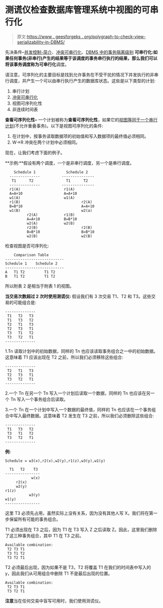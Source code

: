 # 测谎仪检查数据库管理系统中视图的可串行化

> 原文:[https://www . geesforgeks . org/polygraph-to-check-view-serializability-in-DBMS/](https://www.geeksforgeeks.org/polygraph-to-check-view-serializabilty-in-dbms/)

先决条件–[并发控制-简介](https://www.geeksforgeeks.org/concurrency-control-introduction/)、[冲突可串行化](https://www.geeksforgeeks.org/conflict-serializability/)、[DBMS 中的事务隔离级别](https://www.geeksforgeeks.org/transaction-isolation-levels-dbms/)
**可串行化:**如果任何事务(非串行)产生的结果等于该调度的事务串行执行的结果，那么我们可以将该事务调度称为**可串行化**调度。

请注意，可序列化的主要目标是找到允许事务在不受干扰的情况下并发执行的非串行调度，并产生一个可以由串行执行产生的数据库状态。这些是以下类型的计划:

1.  串行计划
2.  [冲突可串行化](https://www.geeksforgeeks.org/precedence-graph-testing-conflict-serializability/)
3.  视图可序列化性
4.  非连续时间表

**查看可序列化性–**
一个计划被称为**查看可序列化性**，如果它的[视图等同于一个串行计划](https://www.geeksforgeeks.org/dbms-how-to-test-two-schedule-are-view-equal-or-not-2/)(不允许重叠事务)。以下是视图可序列化的条件:

1.  在计划中，按事务读取数据项的初始值和写入数据项的最终值必须相同。
2.  W->R 冲突在两个计划中必须相同。

现在，让我们考虑下面的例子。

**示例:**假设有两个调度，一个是非串行调度，另一个是串行调度。

```
    Schedule 1              Schedule 2      
  --------------          ---------------
   T1      T2               T1      T2
  --------------          ---------------
  r1(A)                    r1(A)
  A=A+10                   A=A+10
  w1(A)                    w1(A)
  r1(B)                            r2(A)
  B=B*10                           A=A+10
  w1(B)                            w2(a)
          r2(A)            r1(B)                            
          A=A+10           B=B*10      
          w2(A)            w2(B)      
          r2(B)                    r2(B)
          B=B*10                   B=B*10
          w2(B)                    w2(B)  
```

检查视图是否可序列化:

```
    Comparison Table
---------------------------
Schedule 1    Schedule 2
---------------------------
A   T1 T2         T1 T2
B   T1 T2         T1 T2 
```

所以附表 2 是相当于附表 1 的视图。

**当交易次数超过 2 次时使用测谎仪:**
假设我们有 3 次交易 T1、T2 和 T3。这些交易的可能组合是:

```
--------------
 T1   T2   T3
 T1   T3   T2
 T2   T1   T3
 T2   T3   T1
 T3   T1   T2
 T3   T2   T1
-------------- 
```

1.Tn 读取计划中的初始数据，同样的 Tn 也应该读取事务组合之一中的初始数据。这意味着 T1 应该出现在 T2 之前，所以我们必须移除这些组合:

```
--------------
 T2   T1   T3
 T2   T3   T1
 T3   T2   T1
-------------- 
```

2.一个 Tn 在另一个 Tn 写入一个计划后读取一个数据，同样的 Tn 也应该在另一个 Tn 写入一个事务组合后读取。

3.一个 Tn 在一个计划中写入一个数据的最终值，同样的 Tn 也应该在一个事务组合中写入最终数据。这意味着 T2 发生在 T3 之前，所以我们必须删除这些组合:

```
--------------
 T1   T3   T2
 T3   T1   T2
 T3   T2   T1
-------------- 
```

**例:**

```
Schedule = w3(x),r2(x),w2(y),r1(z),w3(y),w1(y) 
```

```
  T1   T2    T3
----------------
            w(x)
     r2(x)
     w2(y)
r1(z)
           w3(y)
w1(y)
---------------- 
```

这里 T3 必须先占用，虽然实际上没有关系，因为没有其他人写 X，我们将在第一步保留所有可能的事务组合。

T1 必须出现在 T3 之后，因为 T1 在 T3 写入 Z 之后读取 Z。因此，这里我们删除了这三种事务组合，其中 T1 在 T3 之前。

```
Available combination:
 T2 T3 T1
 T3 T1 T2
 T3 T2 T1 
```

T2 必须最后出现，因为如果不是 T3，T2 将覆盖 T1 在我们的时间表中写入的 y，因此我们从可用组合中删除 T1 不是最后出现的位置。

```
Available combination:
 T2 T3 T1
 T3 T2 T1 
```

**注意**当在任何交易中盲写可用时，我们使用测谎仪。